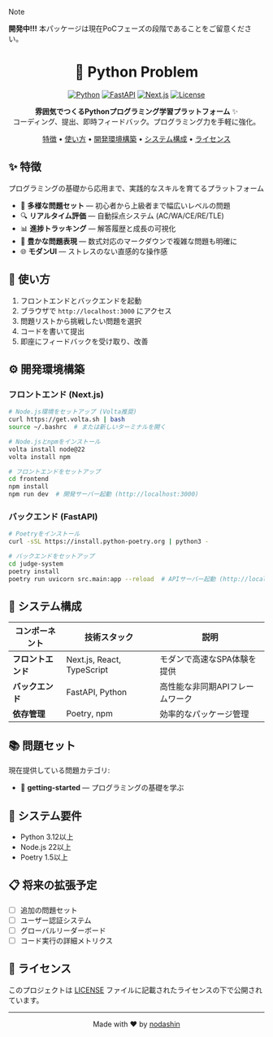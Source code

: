 > [!NOTE]
> **開発中!!!** 本パッケージは現在PoCフェーズの段階であることをご留意ください。

<div align="center">

# 🐍 Python Problem

[![Python](https://img.shields.io/badge/python-3.12+-blue.svg?logo=python&logoColor=white)](https://www.python.org/)
[![FastAPI](https://img.shields.io/badge/FastAPI-0.115+-009688.svg?logo=fastapi&logoColor=white)](https://fastapi.tiangolo.com/)
[![Next.js](https://img.shields.io/badge/Next.js-15.3+-black?logo=next.js&logoColor=white)](https://nextjs.org/)
[![License](https://img.shields.io/badge/license-MIT-blue.svg)](LICENSE)

**雰囲気でつくるPythonプログラミング学習プラットフォーム** ✨<br>
コーディング、提出、即時フィードバック。プログラミング力を手軽に強化。

<p align="center">
  <a href="#-特徴">特徴</a> •
  <a href="#-使い方">使い方</a> •
  <a href="#%EF%B8%8F-開発環境構築">開発環境構築</a> •
  <a href="#-システム構成">システム構成</a> •
  <a href="#-ライセンス">ライセンス</a>
</p>

</div>

## ✨ 特徴

プログラミングの基礎から応用まで、実践的なスキルを育てるプラットフォーム

- 🚀 **多様な問題セット** — 初心者から上級者まで幅広いレベルの問題
- 🔍 **リアルタイム評価** — 自動採点システム (AC/WA/CE/RE/TLE) 
- 📊 **進捗トラッキング** — 解答履歴と成長の可視化
- 📝 **豊かな問題表現** — 数式対応のマークダウンで複雑な問題も明確に
- 🌐 **モダンUI** — ストレスのない直感的な操作感

## 🚀 使い方

1. フロントエンドとバックエンドを起動
2. ブラウザで `http://localhost:3000` にアクセス
3. 問題リストから挑戦したい問題を選択
4. コードを書いて提出
5. 即座にフィードバックを受け取り、改善

## ⚙️ 開発環境構築

### フロントエンド (Next.js)

```bash
# Node.js環境をセットアップ (Volta推奨)
curl https://get.volta.sh | bash
source ~/.bashrc  # または新しいターミナルを開く

# Node.jsとnpmをインストール
volta install node@22
volta install npm

# フロントエンドをセットアップ
cd frontend
npm install
npm run dev  # 開発サーバー起動 (http://localhost:3000)
```

### バックエンド (FastAPI)

```bash
# Poetryをインストール
curl -sSL https://install.python-poetry.org | python3 -

# バックエンドをセットアップ
cd judge-system
poetry install
poetry run uvicorn src.main:app --reload  # APIサーバー起動 (http://localhost:8000)
```

## 🔧 システム構成

| コンポーネント | 技術スタック | 説明 |
|------------|------------|------|
| **フロントエンド** | Next.js, React, TypeScript | モダンで高速なSPA体験を提供 |
| **バックエンド** | FastAPI, Python | 高性能な非同期APIフレームワーク |
| **依存管理** | Poetry, npm | 効率的なパッケージ管理 |

## 📚 問題セット

現在提供している問題カテゴリ:
- 🔰 **getting-started** — プログラミングの基礎を学ぶ

## 🧪 システム要件

- Python 3.12以上
- Node.js 22以上
- Poetry 1.5以上

## 📋 将来の拡張予定

- [ ] 追加の問題セット
- [ ] ユーザー認証システム
- [ ] グローバルリーダーボード
- [ ] コード実行の詳細メトリクス

## 📜 ライセンス

このプロジェクトは [LICENSE](LICENSE) ファイルに記載されたライセンスの下で公開されています。

---

<div align="center">
Made with ❤️ by <a href="https://github.com/nodashin">nodashin</a>
</div>

